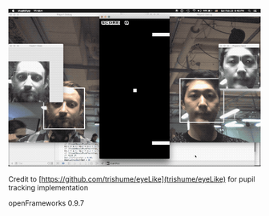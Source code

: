 ![preview](/preview.gif)



Credit to [https://github.com/trishume/eyeLike](trishume/eyeLike) for pupil tracking implementation

openFrameworks 0.9.7